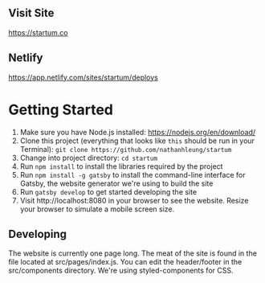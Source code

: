 ## Visit Site
https://startum.co

## Netlify
https://app.netlify.com/sites/startum/deploys

# Getting Started

1. Make sure you have Node.js installed: https://nodejs.org/en/download/
2. Clone this project (everything that looks like `this` should be run in your Terminal): `git clone https://github.com/nathanhleung/startum`
3. Change into project directory: `cd startum`
4. Run `npm install` to install the libraries required by the project
5. Run `npm install -g gatsby` to install the command-line interface for Gatsby, the website generator we're using to build the site
6. Run `gatsby develop` to get started developing the site
7. Visit http://localhost:8080 in your browser to see the website. Resize your browser to simulate a mobile screen size.

## Developing

The website is currently one page long. The meat of the site is found in the file located at src/pages/index.js. You can edit the header/footer in the src/components directory. We're using styled-components for CSS.
